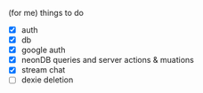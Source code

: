 (for me) things to do
- [X] auth
- [X] db
- [X] google auth
- [X] neonDB queries and server actions & muations
- [X] stream chat
- [ ] dexie deletion